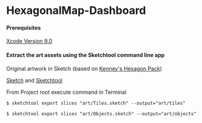 # HexagonalMap-Dashboard

#### Prerequisites
[Xcode Version 9.0](https://developer.apple.com)

#### Extract the art assets using the Sketchtool command line app
Original artwork in Sketch (based on [Kenney's Hexagon Pack](http://kenney.nl/assets/hexagon-pack))

[Sketch](http://www.sketchapp.com) and
[Sketchtool](http://www.sketchapp.com/tool/)

From Project root execute command in Terminal

    $ sketchtool export slices "art/Tiles.sketch" --output="art/tiles"

    $ sketchtool export slices "art/Objects.sketch" --output="art/objects"